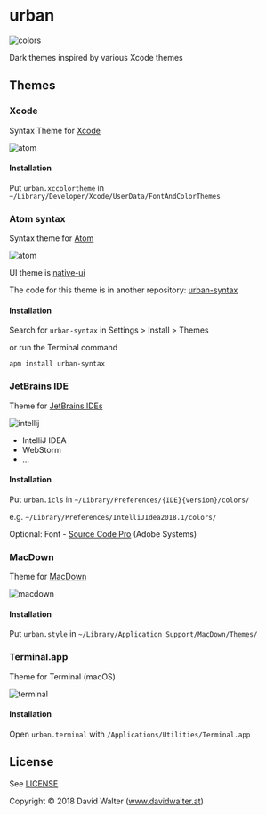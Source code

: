 # urban

![colors](https://github.com/divadretlaw/urban/raw/master/assets/colors.png)

Dark themes inspired by various Xcode themes

## Themes

### Xcode

Syntax Theme for [Xcode](https://developer.apple.com/xcode/)

![atom](https://github.com/divadretlaw/urban/raw/master/assets/xcode.png)

#### Installation

Put `urban.xccolortheme` in `~/Library/Developer/Xcode/UserData/FontAndColorThemes`

### Atom syntax

Syntax theme for [Atom](https://atom.io)

![atom](https://github.com/divadretlaw/urban/raw/master/assets/atom.png)

UI theme is [native-ui](https://github.com/fv0/native-ui)

The code for this theme is in another repository: [urban-syntax](https://github.com/divadretlaw/urban-syntax)

#### Installation

Search for `urban-syntax` in Settings > Install > Themes

or run the Terminal command

`apm install urban-syntax`

### JetBrains IDE 

Theme for [JetBrains IDEs](http://jetbrains.com)

![intellij](https://github.com/divadretlaw/urban/raw/master/assets/jetbrains.png)

* IntelliJ IDEA
* WebStorm
* ...

#### Installation

Put `urban.icls` in `~/Library/Preferences/{IDE}{version}/colors/`

e.g. `~/Library/Preferences/IntelliJIdea2018.1/colors/`

Optional: Font - [Source Code Pro](https://adobe-fonts.github.io/source-code-pro/) (Adobe Systems)

### MacDown

Theme for [MacDown](http://macdown.uranusjr.com)

![macdown](https://github.com/divadretlaw/urban/raw/master/assets/macdown.png)

#### Installation

Put `urban.style` in `~/Library/Application Support/MacDown/Themes/`

### Terminal.app

Theme for Terminal (macOS)

![terminal](https://github.com/divadretlaw/urban/raw/master/assets/terminal.png)

#### Installation

Open `urban.terminal` with `/Applications/Utilities/Terminal.app`

## License

See [LICENSE](LICENSE)

Copyright © 2018 David Walter \(www.davidwalter.at)